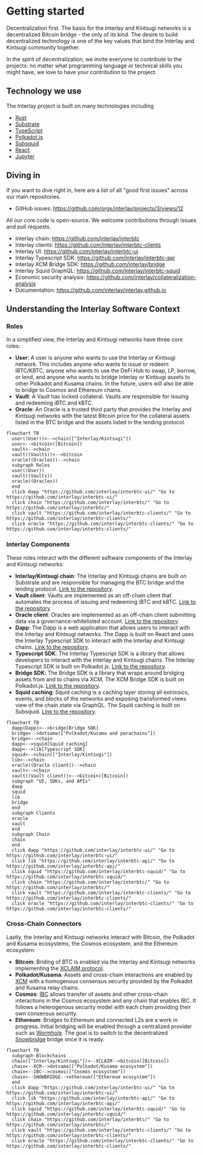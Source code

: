 # Getting started

Decentralization first. The basis for the Interlay and Kintsugi networks is a decentralized Bitcoin bridge - the only of its kind. The desire to build decentralized technology is one of the key values that bind the Interlay and Kintsugi community together.

In the spirit of decentralization, we invite everyone to contribute to the projects: no matter what programming language or technical skills you might have, we love to have your contribution to the project.

## Technology we use

The Interlay project is built on many technologies including

- [Rust](https://www.rust-lang.org/)
- [Substrate](https://substrate.dev/)
- [TypeScript](https://www.typescriptlang.org/)
- [Polkadot.js](https://polkadot.js.org/docs/)
- [Subsquid](https://docs.subsquid.io/)
- [React](https://reactjs.org/)
- [Jupyter](https://jupyter.org/)

## Diving in

If you want to dive right in, here are a list of all "good first issues" across our main repositories.

- GitHub issues: https://github.com/orgs/interlay/projects/3/views/12

All our core code is open-source. We welcome contributions through issues and pull requests.

- Interlay chain: https://github.com/interlay/interbtc
- Interlay clients: https://github.com/interlay/interbtc-clients
- Interlay UI: https://github.com/interlay/interbtc-ui
- Interlay Typescript SDK: https://github.com/interlay/interbtc-api
- Interlay XCM Bridge SDK: https://github.com/interlay/bridge
- Interlay Squid GraphQL: https://github.com/interlay/interbtc-squid
- Economic security analysis: https://github.com/interlay/collateralization-analysis
- Documentation: https://github.com/interlay/interlay.github.io

## Understanding the Interlay Software Context

### Roles

In a simplified view, the Interlay and Kintsugi networks have three core roles:

- **User**: A user is anyone who wants to use the Interlay or Kintsugi network. This includes anyone who wants to issue or redeem IBTC/KBTC, anyone who wants to use the DeFi Hub to swap, LP, borrow, or lend, and anyone who wants to bridge Interlay or Kintsugi assets to other Polkadot and Kusama chains. In the future, users will also be able to bridge to Cosmos and Ethereum chains.
- **Vault**: A Vault has locked collateral. Vaults are responsible for issuing and redeeming iBTC and kBTC.
- **Oracle**: An Oracle is a trusted third party that provides the Interlay and Kintsugi networks with the latest Bitcoin price for the collateral assets listed in the BTC bridge and the assets listed in the lending protocol.

```mermaid
flowchart TB
  user((User))<-->chain(["Interlay/Kintsugi"])
  user<-->bitcoin([Bitcoin])
  vault<-->chain
  vault((Vaults))<-->bitcoin
  oracle((Oracles))-->chain
  subgraph Roles
  user((User))
  vault((Vaults))
  oracle((Oracles))
  end
  click dapp "https://github.com/interlay/interbtc-ui/" "Go to https://github.com/interlay/interbtc-ui/"
  click chain "https://github.com/interlay/interbtc/" "Go to https://github.com/interlay/interbtc/"
  click vault "https://github.com/interlay/interbtc-clients/" "Go to https://github.com/interlay/interbtc-clients/"
  click oracle "https://github.com/interlay/interbtc-clients/" "Go to https://github.com/interlay/interbtc-clients/"
```

### Interlay Components

These roles interact with the different software components of the Interlay and Kintsugi networks:

- **Interlay/Kintsugi chain**: The Interlay and Kintsugi chains are built on Substrate and are responsible for managing the BTC bridge and the lending protocol. [Link to the repository](https://github.com/interlay/interbtc).
- **Vault client**: Vaults are implemented as an off-chain client that automates the process of issuing and redeeming iBTC and kBTC. [Link to the repository](https://github.com/interlay/interbtc-clients)
- **Oracle client**: Oracles are implemented as an off-chain client submitting data via a governance-whitelisted account. [Link to the repository](https://github.com/interlay/interbtc-clients).
- **Dapp**: The Dapp is a web application that allows users to interact with the Interlay and Kintsugi networks. The Dapp is built on React and uses the Interlay Typescript SDK to interact with the Interlay and Kintsugi chains. [Link to the repository](https://github.com/interlay/interbtc-ui).
- **Typescript SDK**: The Interlay Typescript SDK is a library that allows developers to interact with the Interlay and Kintsugi chains. The Interlay Typescript SDK is built on Polkadot.js. [Link to the repository](https://github.com/interlay/interbtc-api).
- **Bridge SDK**: The Bridge SDK is a library that wraps around bridging assets from and to chains via XCM. The XCM Bridge SDK is built on Polkadot.js. [Link to the repository](https://github.com/interlay/bridge).
- **Squid caching**: Squid caching is a caching layer storing all extrinsics, events, and blocks of the networks and exposing transformed views view of the chain state via GraphQL. The Squid caching is built on Subsquid. [Link to the repository](https://github.com/interlay/interbtc-squid).

```mermaid
flowchart TB
  dapp(Dapp)<-->bridge[Bridge SDK]
  bridge<-->dotsama(["Polkadot/Kusama and parachains"])
  bridge<-->chain
  dapp<-->squid[Squid caching]
  dapp<-->lib[Typescript SDK]
  squid<-->chain(["Interlay/Kintsugi"])
  lib<-->chain
  oracle((Oracle client))-->chain
  vault<-->chain
  vault((Vault client))<-->bitcoin([Bitcoin])
  subgraph "UI, SDKs, and APIs"
  dapp
  squid
  lib
  bridge
  end
  subgraph Clients
  oracle
  vault
  end
  subgraph Chain
  chain
  end
  click dapp "https://github.com/interlay/interbtc-ui/" "Go to https://github.com/interlay/interbtc-ui/"
  click lib "https://github.com/interlay/interbtc-api/" "Go to https://github.com/interlay/interbtc-api/"
  click squid "https://github.com/interlay/interbtc-squid/" "Go to https://github.com/interlay/interbtc-squid/"
  click chain "https://github.com/interlay/interbtc/" "Go to https://github.com/interlay/interbtc/"
  click vault "https://github.com/interlay/interbtc-clients/" "Go to https://github.com/interlay/interbtc-clients/"
  click oracle "https://github.com/interlay/interbtc-clients/" "Go to https://github.com/interlay/interbtc-clients/"
```

### Cross-Chain Connectors

Lastly, the Interlay and Kintsugi networks interact with Bitcoin, the Polkadot and Kusama ecosystems, the Cosmos ecosystem, and the Ethereum ecosystem:

- **Bitcoin**: Briding of BTC is enabled via the Interlay and Kintsugi networks implementing the [XCLAIM protocol](https://www.xclaim.io/).
- **Polkadot/Kusama**: Assets and cross-chain interactions are enabled by [XCM](https://medium.com/polkadot-network/xcm-the-cross-consensus-message-format-3b77b1373392) with a homogenous consensus security provided by the Polkadot and Kusama relay chains.
- **Cosmos**: [IBC](https://ibcprotocol.org/) allows transfer of assets and other cross-chain interactions in the Cosmos ecosystem and any chain that enables IBC. It follows a heterogenous security model with each chain providing their own consensus security.
- **Ethereum**: Bridges to Ethereum and connected L2s are a work in progress. Initial bridging will be enabled through a centralized provider such as [Wormhole](https://wormholebridge.com/). The goal is to switch to the decentralized [Snowbridge](https://snowbridge.network/) bridge once it is ready.

```mermaid
flowchart TB
  subgraph Blockchains
  chain(["Interlay/Kintsugi"])<--XCLAIM-->bitcoin([Bitcoin])
  chain<--XCM-->dotsama(["Polkadot/Kusama ecosystem"])
  chain<--IBC-->cosmos(["Cosmos ecosystem"])
  chain<--SNOWBRIDGE-->ethereum(["Ethereum ecosystem"])
  end
  click dapp "https://github.com/interlay/interbtc-ui/" "Go to https://github.com/interlay/interbtc-ui/"
  click lib "https://github.com/interlay/interbtc-api/" "Go to https://github.com/interlay/interbtc-api/"
  click squid "https://github.com/interlay/interbtc-squid/" "Go to https://github.com/interlay/interbtc-squid/"
  click chain "https://github.com/interlay/interbtc/" "Go to https://github.com/interlay/interbtc/"
  click vault "https://github.com/interlay/interbtc-clients/" "Go to https://github.com/interlay/interbtc-clients/"
  click oracle "https://github.com/interlay/interbtc-clients/" "Go to https://github.com/interlay/interbtc-clients/"
```

